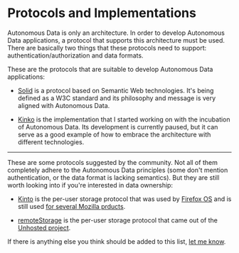 # Protocols and Implementations

Autonomous Data is only an architecture. In order to develop Autonomous Data applications, a protocol that supports this architecture must be used. There are basically two things that these protocols need to support: authentication/authorization and data formats.

These are the protocols that are suitable to develop Autonomous Data applications:

- [Solid](https://solidproject.org) is a protocol based on Semantic Web technologies. It's being defined as a W3C standard and its philosophy and message is very aligned with Autonomous Data.

- [Kinko](https://github.com/noeldemartin/kinko) is the implementation that I started working on with the incubation of Autonomous Data. Its development is currently paused, but it can serve as a good example of how to embrace the architecture with different technologies.

---

These are some protocols suggested by the community. Not all of them completely adhere to the Autonomous Data principles (some don't mention authentication, or the data format is lacking semantics). But they are still worth looking into if you're interested in data ownership:

- [Kinto](https://www.kinto-storage.org/) is the per-user storage protocol that was used by [Firefox OS](https://en.wikipedia.org/wiki/Firefox_OS) and is still used [for several Mozilla prducts](https://github.com/mozilla-services/servicedenuages.fr/blob/master/content/2017.12.kinto-at-mozilla.rst).

- [remoteStorage](https://remotestorage.io/) is the per-user storage protocol that came out of the [Unhosted project](https://unhosted.org).

If there is anything else you think should be added to this list, [let me know](https://github.com/noeldemartin/autonomous-data/issues/new).
